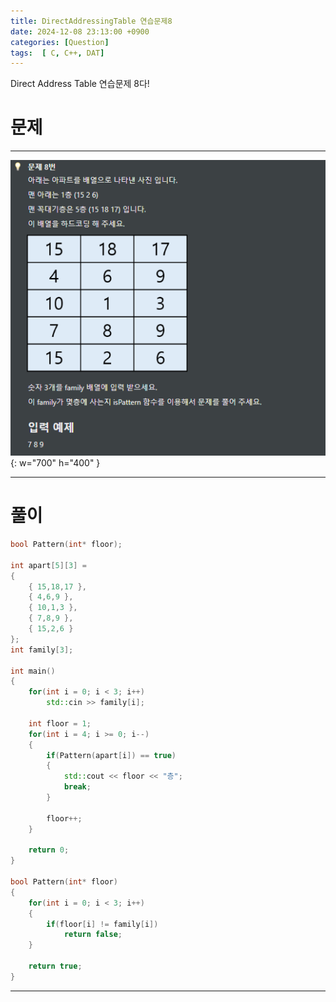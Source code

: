 ```yaml
---
title: DirectAddressingTable 연습문제8
date: 2024-12-08 23:13:00 +0900
categories: [Question]  
tags:  [ C, C++, DAT]
---
```


Direct Address Table 연습문제 8다!

# 문제   
---------------------------------------

![Desktop View](/assets/img/Dat8.png){: w="700" h="400" }

---------------------------------------

# 풀이

```c++
bool Pattern(int* floor);

int apart[5][3] = 
{
    { 15,18,17 },
    { 4,6,9 },
    { 10,1,3 },
    { 7,8,9 },
    { 15,2,6 }
};
int family[3];

int main()
{
    for(int i = 0; i < 3; i++)
        std::cin >> family[i];

    int floor = 1;
    for(int i = 4; i >= 0; i--)
    {
        if(Pattern(apart[i]) == true)
        {
            std::cout << floor << "층";
            break;
        }

        floor++;
    }

    return 0;
}

bool Pattern(int* floor)
{
    for(int i = 0; i < 3; i++)
    {
        if(floor[i] != family[i])
            return false;
    }

    return true;
}
```
---------------------------------------


